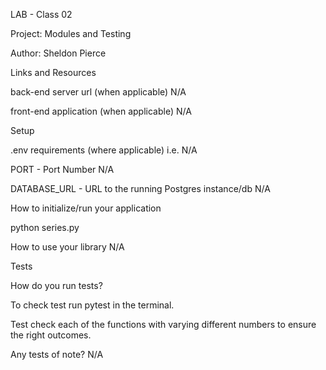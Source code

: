 LAB - Class 02

Project: Modules and Testing

Author: Sheldon Pierce

Links and Resources

back-end server url (when applicable) N/A

front-end application (when applicable) N/A

Setup

.env requirements (where applicable)
i.e. N/A

PORT - Port Number N/A

DATABASE_URL - URL to the running Postgres instance/db N/A

How to initialize/run your application

python series.py

How to use your library N/A

Tests

How do you run tests?

To check test run pytest in the terminal.

Test check each of the functions with varying different numbers to ensure the right outcomes.

Any tests of note? N/A